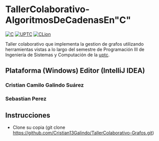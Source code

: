 # TallerColaborativo-AlgoritmosDeCadenasEn"C"

[![C](https://img.shields.io/badge/Java-21-green)](#)
[![UPTC](https://img.shields.io/badge/UPTC-Programacion%20III-red)](#)
[![CLion](https://img.shields.io/badge/IntelliJIDEA-2024.2.0.1-blue)](#)

Taller colaborativo que implementa la gestion de grafos utilizando herramientas vistas a lo largo del semestre de Programación III de Ingeniería de Sistemas y Computación de la [uptc](http://www.uptc.edu.co).

## Plataforma (Windows) Editor (IntelliJ IDEA)

### Cristian Camilo Galindo Suárez

### Sebastian Perez


## Instrucciones

- Clone su copia (git clone https://github.com/Cristian13Galindo/TallerColaborativo-Grafos.git)
